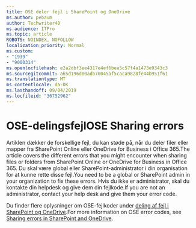 ```yaml
---
title: OSE deler fejl i SharePoint og OneDrive
ms.author: pebaum
author: Techwriter40
ms.audience: ITPro
ms.topic: article
ROBOTS: NOINDEX, NOFOLLOW
localization_priority: Normal
ms.custom:
- "1939"
- "9000314"
ms.openlocfilehash: e2a2dbf3ee4317e4ef6bea5c57f4a1473e9343c3
ms.sourcegitcommit: a65d196d00adb70045af5caca9828fe44b951f61
ms.translationtype: MT
ms.contentlocale: da-DK
ms.lasthandoff: 09/04/2019
ms.locfileid: "36752962"
---
```

# <a name="ose-sharing-errors"></a><span data-ttu-id="afc30-102">OSE-delingsfejl</span><span class="sxs-lookup"><span data-stu-id="afc30-102">OSE Sharing errors</span></span>

<span data-ttu-id="afc30-103">Artiklen dækker de forskellige fejl, du kan støde på, når du deler filer eller mapper fra SharePoint Online eller OneDrive for Business i Office 365.</span><span class="sxs-lookup"><span data-stu-id="afc30-103">The article covers the different errors that you might encounter when sharing files or folders from SharePoint Online or OneDrive for Business in Office 365.</span></span> <span data-ttu-id="afc30-104">Du skal være global eller SharePoint-administrator i din organisation for at kunne rette disse fejl.</span><span class="sxs-lookup"><span data-stu-id="afc30-104">You need to be a global or SharePoint admin in your organization to fix these errors.</span></span> <span data-ttu-id="afc30-105">Hvis du ikke er administrator, skal du kontakte din helpdesk og give dem din fejlkode.</span><span class="sxs-lookup"><span data-stu-id="afc30-105">If you are not an administrator, contact your help desk and give them your error code.</span></span>

<span data-ttu-id="afc30-106">Du finder flere oplysninger om OSE-fejlkoder under [deling af fejl i SharePoint og OneDrive](https://docs.microsoft.com/sharepoint/sharepoint-onedrive-error-message).</span><span class="sxs-lookup"><span data-stu-id="afc30-106">For more information on OSE error codes, see [Sharing errors in SharePoint and OneDrive](https://docs.microsoft.com/sharepoint/sharepoint-onedrive-error-message).</span></span>
